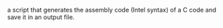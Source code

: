   a script that generates the assembly code (Intel syntax) of a C code and save it in an output file. 
